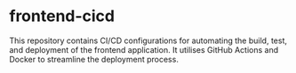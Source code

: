 # frontend-cicd
This repository contains CI/CD configurations for automating the build, test, and deployment of the frontend application. It utilises GitHub Actions and Docker to streamline the deployment process.
